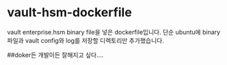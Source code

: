 # vault-hsm-dockerfile

vault enterprise.hsm binary file을 넣은 dockerfile입니다.
단순 ubuntu에 binary 파일과 vault config와 log를 저장할 디렉토리만 추가했습니다.

##doker든 개발이든 잘해지고 싶다....
